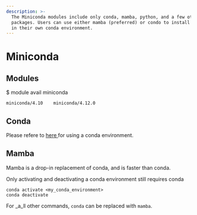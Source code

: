 ```yaml
---
description: >-
  The Miniconda modules include only conda, mamba, python, and a few other
  packages. Users can use either mamba (preferred) or condo to install packages
  in their own conda environment.
---
```


# Miniconda

## Modules

$ module avail miniconda

```
miniconda/4.10    miniconda/4.12.0  
```

## Conda

Please refere to [here ](anaconda.md#conda)for using a conda environment.

## Mamba

Mamba is a drop-in replacement of conda, and is faster than conda.&#x20;

Only activating and deactivating a conda environment still requires conda

```
conda activate <my_conda_environment>
conda deactivate
```

&#x20;For _a_ll other commands, `conda` can be replaced with `mamba`.
